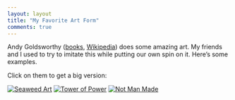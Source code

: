 ```yaml
---
layout: layout
title: "My Favorite Art Form"
comments: true
---
```

Andy Goldsworthy ([books](http://www.amazon.com/gp/search/102-3240156-8648902?search-alias=aps&keywords=andy%20goldsworthy), [Wikipedia](http://en.wikipedia.org/wiki/Andy_Goldsworthy)) does some amazing art. My friends and I used to try to imitate this while putting our own spin on it. Here’s some examples.

Click on them to get a big version:

[![Seaweed Art](2006-02-23-my-favorite-art-form/seaweed_art.thumbnail.jpg)](2006-02-23-my-favorite-art-form/seaweed_art.jpg)
[![Tower of Power](2006-02-23-my-favorite-art-form/tower_of_power.thumbnail.jpg)](2006-02-23-my-favorite-art-form/tower_of_power.jpg)
[![Not Man Made](2006-02-23-my-favorite-art-form/not_man_made.thumbnail.jpg)](2006-02-23-my-favorite-art-form/not_man_made.jpg)
